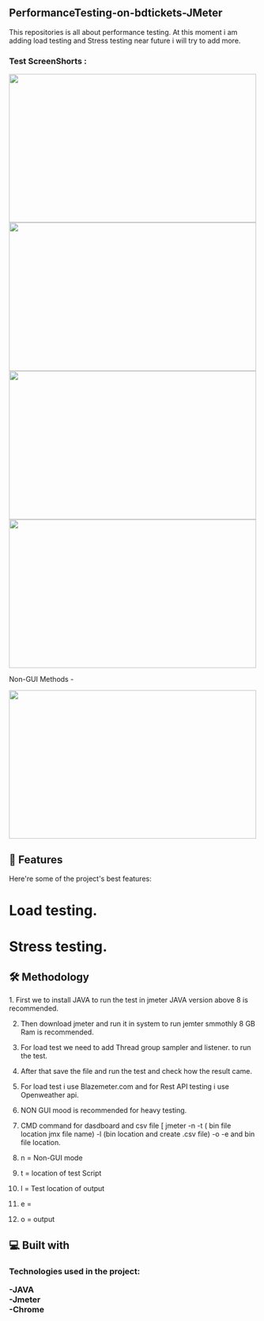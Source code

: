 <h2>PerformanceTesting-on-bdtickets-JMeter</h2> 

<p>This repositories is all about performance testing. At this moment i am adding load testing and Stress testing near future i will try to add more.</p>

<h3>Test ScreenShorts :</h3>

<img src = "https://github.com/user-attachments/assets/4490445c-7fd3-480a-9058-ae2ddd2eacf2" width="500" height="300">

<img src = "https://github.com/user-attachments/assets/e34e0d0a-99ce-4733-ac4e-5fe4ac534d39" width="500" height="300">

<img src = "https://github.com/user-attachments/assets/2185e66e-4ae7-4eaa-a4d5-6e932b2ec56d" width="500" height="300">

<img src = "https://github.com/user-attachments/assets/21267acf-aac9-4e11-997f-5b4b837b1c03" width="500" height="300">


<p>Non-GUI Methods - </p>


<img src = "https://github.com/user-attachments/assets/a4cb2746-5c4d-44a5-934d-ca58af022769" width="500" height="300">


<h2>🧐 Features </h2>

<p>
  Here're some of the project's best features:<br>
  
# Load testing.<br>
# Stress testing.
</p>

<h2>🛠️ Methodology</h2>

<p>
1. First we to install JAVA to run the test in jmeter JAVA version above 8 is recommended.<br>

2. Then download jmeter and run it in system to run jemter smmothly 8 GB Ram is recommended.<br>

3. For load test we need to add Thread group sampler and listener. to run the test.<br>

4. After that save the file and run the test and check how the result came.<br>

5. For load test i use Blazemeter.com and for Rest API testing i use Openweather api.<br>

6. NON GUI mood is recommended for heavy testing.<br>

7. CMD command for dasdboard and csv file [ jmeter -n -t ( bin file location jmx file name) -l (bin location and create .csv file) -o -e and bin file location.<br>
8.  n = Non-GUI mode <br>
9.  t = location of test Script <br>
10. l = Test location of output <br>
11. e =
12. o = output    
</p>

<h2>💻 Built with </h2>

<h3>
  Technologies used in the project:<br>
  
-JAVA<br>
-Jmeter<br>
-Chrome
</h3>

